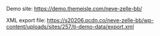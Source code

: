 Demo site: https://demo.themeisle.com/neve-zelle-bb/

XML export file: https://s20206.pcdn.co/neve-zelle-bb/wp-content/uploads/sites/257/ti-demo-data/export.xml